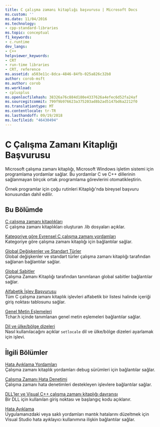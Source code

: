 ```yaml
---
title: C çalışma zamanı kitaplığı başvurusu | Microsoft Docs
ms.custom: ''
ms.date: 11/04/2016
ms.technology:
- cpp-standard-libraries
ms.topic: conceptual
f1_keywords:
- c.runtime
dev_langs:
- C++
helpviewer_keywords:
- CRT
- run-time libraries
- CRT, reference
ms.assetid: a503e11c-8dca-4846-84fb-025a826c32b8
author: corob-msft
ms.author: corob
ms.workload:
- cplusplus
ms.openlocfilehash: 38326a76c884d180e4337626a4efec6d52fa24af
ms.sourcegitcommit: 799f9b976623a375203ad8b2ad5147bd6a2212f0
ms.translationtype: MT
ms.contentlocale: tr-TR
ms.lasthandoff: 09/19/2018
ms.locfileid: "46430494"
---
```

# <a name="c-run-time-library-reference"></a>C Çalışma Zamanı Kitaplığı Başvurusu

Microsoft çalışma zamanı kitaplığı, Microsoft Windows işletim sistemi için programlama yordamlar sağlar. Bu yordamlar C ve C++ dillerinin sağlanmayan birçok ortak programlama görevlerini otomatikleştirin.

Örnek programlar için çoğu rutinleri Kitaplığı'nda bireysel başvuru konusundan dahil edilir.

## <a name="in-this-section"></a>Bu Bölümde

[C çalışma zamanı kitaplıkları](../c-runtime-library/crt-library-features.md)<br/>
C çalışma zamanı kitaplıkları oluşturan .lib dosyaları açıklar.

[Kategoriye göre Evrensel C çalışma zamanı yordamları](../c-runtime-library/run-time-routines-by-category.md)<br/>
Kategoriye göre çalışma zamanı kitaplığı için bağlantılar sağlar.

[Global Değişkenler ve Standart Türler](../c-runtime-library/global-variables-and-standard-types.md)<br/>
Global değişkenler ve standart türler çalışma zamanı kitaplığı tarafından sağlanan bağlantılar sağlar.

[Global Sabitler](../c-runtime-library/global-constants.md)<br/>
Çalışma Zamanı Kitaplığı tarafından tanımlanan global sabitler bağlantılar sağlar.

[Alfabetik İşlev Başvurusu](../c-runtime-library/reference/crt-alphabetical-function-reference.md)<br/>
Tüm C çalışma zamanı kitaplık işlevleri alfabetik bir listesi halinde içeriği giriş noktası tablosunu sağlar.

[Genel Metin Eşlemeleri](../c-runtime-library/generic-text-mappings.md)<br/>
Tchar.h içinde tanımlanan genel metin eşlemeleri bağlantılar sağlar.

[Dil ve ülke/bölge dizeleri](../c-runtime-library/locale-names-languages-and-country-region-strings.md)<br/>
Nasıl kullanılacağını açıklar `setlocale` dil ve ülke/bölge dizeleri ayarlamak için işlevi.

## <a name="related-sections"></a>İlgili Bölümler

[Hata Ayıklama Yordamları](../c-runtime-library/debug-routines.md)<br/>
Çalışma zamanı kitaplık yordamları debug sürümleri için bağlantılar sağlar.

[Çalışma Zamanı Hata Denetimi](../c-runtime-library/run-time-error-checking.md)<br/>
Çalışma zamanı hata denetimleri destekleyen işlevlere bağlantılar sağlar.

[DLL’ler ve Visual C++ çalışma zamanı kitaplığı davranışı](../build/run-time-library-behavior.md)<br/>
Bir DLL için kullanılan giriş noktası ve başlangıç kodu açıklanır.

[Hata Ayıklama](/visualstudio/debugger/debugging-in-visual-studio)<br/>
Uygulamanızdaki veya saklı yordamları mantık hatalarını düzeltmek için Visual Studio hata ayıklayıcı kullanımına ilişkin bağlantılar sağlar.
